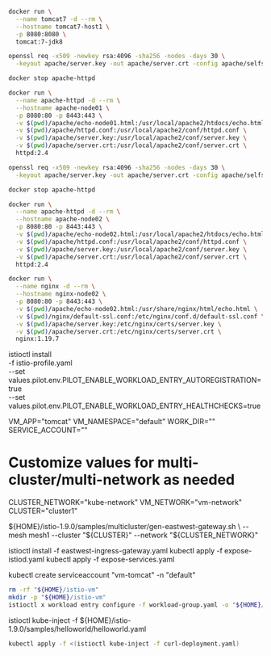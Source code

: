 ```bash
docker run \
  --name tomcat7 -d --rm \
  --hostname tomcat7-host1 \
  -p 8080:8080 \
  tomcat:7-jdk8
```

```bash
openssl req -x509 -newkey rsa:4096 -sha256 -nodes -days 30 \
  -keyout apache/server.key -out apache/server.crt -config apache/selfsign-request.cfg

docker stop apache-httpd

docker run \
  --name apache-httpd -d --rm \
  --hostname apache-node01 \
  -p 8080:80 -p 8443:443 \
  -v $(pwd)/apache/echo-node01.html:/usr/local/apache2/htdocs/echo.html \
  -v $(pwd)/apache/httpd.conf:/usr/local/apache2/conf/httpd.conf \
  -v $(pwd)/apache/server.key:/usr/local/apache2/conf/server.key \
  -v $(pwd)/apache/server.crt:/usr/local/apache2/conf/server.crt \
  httpd:2.4
```

```bash
openssl req -x509 -newkey rsa:4096 -sha256 -nodes -days 30 \
  -keyout apache/server.key -out apache/server.crt -config apache/selfsign-request.cfg

docker stop apache-httpd

docker run \
  --name apache-httpd -d --rm \
  --hostname apache-node02 \
  -p 8080:80 -p 8443:443 \
  -v $(pwd)/apache/echo-node02.html:/usr/local/apache2/htdocs/echo.html \
  -v $(pwd)/apache/httpd.conf:/usr/local/apache2/conf/httpd.conf \
  -v $(pwd)/apache/server.key:/usr/local/apache2/conf/server.key \
  -v $(pwd)/apache/server.crt:/usr/local/apache2/conf/server.crt \
  httpd:2.4
```

```bash
docker run \
  --name nginx -d --rm \
  --hostname nginx-node02 \
  -p 8080:80 -p 8443:443 \
  -v $(pwd)/apache/echo-node02.html:/usr/share/nginx/html/echo.html \
  -v $(pwd)/nginx/default-ssl.conf:/etc/nginx/conf.d/default-ssl.conf \
  -v $(pwd)/apache/server.key:/etc/nginx/certs/server.key \
  -v $(pwd)/apache/server.crt:/etc/nginx/certs/server.crt \
  nginx:1.19.7
```
istioctl install \
  -f istio-profile.yaml \
  --set values.pilot.env.PILOT_ENABLE_WORKLOAD_ENTRY_AUTOREGISTRATION=true \
  --set values.pilot.env.PILOT_ENABLE_WORKLOAD_ENTRY_HEALTHCHECKS=true

VM_APP="tomcat"
VM_NAMESPACE="default"
WORK_DIR="<a certificate working directory>"
SERVICE_ACCOUNT="<name of the Kubernetes service account you want to use for your VM>"
# Customize values for multi-cluster/multi-network as needed
CLUSTER_NETWORK="kube-network"
VM_NETWORK="vm-network"
CLUSTER="cluster1"

${HOME}/istio-1.9.0/samples/multicluster/gen-eastwest-gateway.sh \
--mesh mesh1 --cluster "${CLUSTER}" --network "${CLUSTER_NETWORK}"

istioctl install -f eastwest-ingress-gateway.yaml
kubectl apply -f expose-istiod.yaml
kubectl apply -f expose-services.yaml

kubectl create serviceaccount "vm-tomcat" -n "default"

```bash
rm -rf "${HOME}/istio-vm"
mkdir -p "${HOME}/istio-vm"
istioctl x workload entry configure -f workload-group.yaml -o "${HOME}/istio-vm" --clusterID "cluster1" --autoregister
```

istioctl kube-inject -f ${HOME}/istio-1.9.0/samples/helloworld/helloworld.yaml

```bash
kubectl apply -f <(istioctl kube-inject -f curl-deployment.yaml)
```
